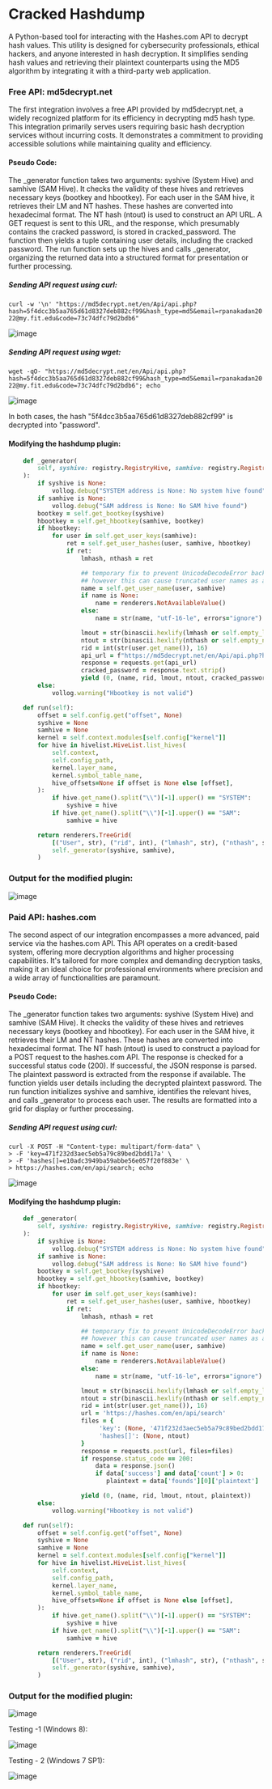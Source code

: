 # Cracked Hashdump
A Python-based tool for interacting with the Hashes.com API to decrypt hash values. This utility is designed for cybersecurity professionals, ethical hackers, and anyone interested in hash decryption. It simplifies sending hash values and retrieving their plaintext counterparts using the MD5 algorithm by integrating it with a third-party web application. 

### Free API: md5decrypt.net

The first integration involves a free API provided by md5decrypt.net, a widely recognized platform for its efficiency in decrypting md5 hash type. This integration primarily serves users requiring basic hash decryption services without incurring costs. It demonstrates a commitment to providing accessible solutions while maintaining quality and efficiency.

#### Pseudo Code:
The _generator function takes two arguments: syshive (System Hive) and samhive (SAM Hive).
It checks the validity of these hives and retrieves necessary keys (bootkey and hbootkey).
For each user in the SAM hive, it retrieves their LM and NT hashes.
These hashes are converted into hexadecimal format.
The NT hash (ntout) is used to construct an API URL.
A GET request is sent to this URL, and the response, which presumably contains the cracked password, is stored in cracked_password.
The function then yields a tuple containing user details, including the cracked password.
The run function sets up the hives and calls _generator, organizing the returned data into a structured format for presentation or further processing.

##### Sending API request using curl:

``` curl -w '\n' "https://md5decrypt.net/en/Api/api.php?hash=5f4dcc3b5aa765d61d8327deb882cf99&hash_type=md5&email=rpanakadan2022@my.fit.edu&code=73c74dfc79d2bdb6" ```

![image](https://github.com/Rusheelraj/hashdump/assets/30828807/f892d7ef-80be-4342-87b3-eaeace94d054)

##### Sending API request using wget:

``` wget -qO- "https://md5decrypt.net/en/Api/api.php?hash=5f4dcc3b5aa765d61d8327deb882cf99&hash_type=md5&email=rpanakadan2022@my.fit.edu&code=73c74dfc79d2bdb6"; echo ```

![image](https://github.com/Rusheelraj/hashdump/assets/30828807/38a75f93-9621-4267-b31c-4bb86a48fca1)

In both cases, the hash "5f4dcc3b5aa765d61d8327deb882cf99" is decrypted into "password".

#### Modifying the hashdump plugin:

```ruby
    def _generator(
        self, syshive: registry.RegistryHive, samhive: registry.RegistryHive
    ):
        if syshive is None:
            vollog.debug("SYSTEM address is None: No system hive found")
        if samhive is None:
            vollog.debug("SAM address is None: No SAM hive found")
        bootkey = self.get_bootkey(syshive)
        hbootkey = self.get_hbootkey(samhive, bootkey)
        if hbootkey:
            for user in self.get_user_keys(samhive):
                ret = self.get_user_hashes(user, samhive, hbootkey)
                if ret:
                    lmhash, nthash = ret

                    ## temporary fix to prevent UnicodeDecodeError backtraces
                    ## however this can cause truncated user names as a result
                    name = self.get_user_name(user, samhive)
                    if name is None:
                        name = renderers.NotAvailableValue()
                    else:
                        name = str(name, "utf-16-le", errors="ignore")

                    lmout = str(binascii.hexlify(lmhash or self.empty_lm), "latin-1")
                    ntout = str(binascii.hexlify(nthash or self.empty_nt), "latin-1")
                    rid = int(str(user.get_name()), 16)
                    api_url = f"https://md5decrypt.net/en/Api/api.php?hash={ntout}&hash_type=md5&email=rpanakadan2022@my.fit.edu&code=73c74dfc79d2bdb6"
                    response = requests.get(api_url)
                    cracked_password = response.text.strip()
                    yield (0, (name, rid, lmout, ntout, cracked_password))
        else:
            vollog.warning("Hbootkey is not valid")

    def run(self):
        offset = self.config.get("offset", None)
        syshive = None
        samhive = None
        kernel = self.context.modules[self.config["kernel"]]
        for hive in hivelist.HiveList.list_hives(
            self.context,
            self.config_path,
            kernel.layer_name,
            kernel.symbol_table_name,
            hive_offsets=None if offset is None else [offset],
        ):
            if hive.get_name().split("\\")[-1].upper() == "SYSTEM":
                syshive = hive
            if hive.get_name().split("\\")[-1].upper() == "SAM":
                samhive = hive

        return renderers.TreeGrid(
            [("User", str), ("rid", int), ("lmhash", str), ("nthash", str), ("cracked_password", str)],
            self._generator(syshive, samhive),
        )

```

### Output for the modified plugin:

![image](https://github.com/Rusheelraj/hashdump/assets/30828807/db70c41d-1706-4de8-a31d-8480dd5dd90a)


### Paid API: hashes.com

The second aspect of our integration encompasses a more advanced, paid service via the hashes.com API. This API operates on a credit-based system, offering more decryption algorithms and higher processing capabilities. It's tailored for more complex and demanding decryption tasks, making it an ideal choice for professional environments where precision and a wide array of functionalities are paramount.

#### Pseudo Code:
The _generator function takes two arguments: syshive (System Hive) and samhive (SAM Hive).
It checks the validity of these hives and retrieves necessary keys (bootkey and hbootkey).
For each user in the SAM hive, it retrieves their LM and NT hashes.
These hashes are converted into hexadecimal format.
The NT hash (ntout) is used to construct a payload for a POST request to the hashes.com API.
The response is checked for a successful status code (200). If successful, the JSON response is parsed.
The plaintext password is extracted from the response if available.
The function yields user details including the decrypted plaintext password.
The run function initializes syshive and samhive, identifies the relevant hives, and calls _generator to process each user.
The results are formatted into a grid for display or further processing.

##### Sending API request using curl:

```
curl -X POST -H "Content-type: multipart/form-data" \
> -F 'key=471f232d3aec5eb5a79c89bed2bdd17a' \
> -F 'hashes[]=e10adc3949ba59abbe56e057f20f883e' \
> https://hashes.com/en/api/search; echo
```

![image](https://github.com/Rusheelraj/hashdump/assets/30828807/f4113967-d88b-4bf3-adb8-6f3833927b4d)

#### Modifying the hashdump plugin:

```ruby
    def _generator(
        self, syshive: registry.RegistryHive, samhive: registry.RegistryHive
    ):
        if syshive is None:
            vollog.debug("SYSTEM address is None: No system hive found")
        if samhive is None:
            vollog.debug("SAM address is None: No SAM hive found")
        bootkey = self.get_bootkey(syshive)
        hbootkey = self.get_hbootkey(samhive, bootkey)
        if hbootkey:
            for user in self.get_user_keys(samhive):
                ret = self.get_user_hashes(user, samhive, hbootkey)
                if ret:
                    lmhash, nthash = ret

                    ## temporary fix to prevent UnicodeDecodeError backtraces
                    ## however this can cause truncated user names as a result
                    name = self.get_user_name(user, samhive)
                    if name is None:
                        name = renderers.NotAvailableValue()
                    else:
                        name = str(name, "utf-16-le", errors="ignore")

                    lmout = str(binascii.hexlify(lmhash or self.empty_lm), "latin-1")
                    ntout = str(binascii.hexlify(nthash or self.empty_nt), "latin-1")
                    rid = int(str(user.get_name()), 16)
                    url = 'https://hashes.com/en/api/search'
                    files = {
                         'key': (None, '471f232d3aec5eb5a79c89bed2bdd17a'),
                         'hashes[]': (None, ntout)
                    }
                    response = requests.post(url, files=files)
                    if response.status_code == 200:
                        data = response.json()
                        if data['success'] and data['count'] > 0:
                           plaintext = data['founds'][0]['plaintext']

                    yield (0, (name, rid, lmout, ntout, plaintext))
        else:
            vollog.warning("Hbootkey is not valid")

    def run(self):
        offset = self.config.get("offset", None)
        syshive = None
        samhive = None
        kernel = self.context.modules[self.config["kernel"]]
        for hive in hivelist.HiveList.list_hives(
            self.context,
            self.config_path,
            kernel.layer_name,
            kernel.symbol_table_name,
            hive_offsets=None if offset is None else [offset],
        ):
            if hive.get_name().split("\\")[-1].upper() == "SYSTEM":
                syshive = hive
            if hive.get_name().split("\\")[-1].upper() == "SAM":
                samhive = hive

        return renderers.TreeGrid(
            [("User", str), ("rid", int), ("lmhash", str), ("nthash", str), ("plaintext", str)],
            self._generator(syshive, samhive),
        )

```

### Output for the modified plugin:

![image](https://github.com/Rusheelraj/hashdump/assets/30828807/7dad7eeb-ccfe-4df3-ac6d-5c39ea5eead9)

Testing -1 (Windows 8):

![image](https://github.com/Rusheelraj/hashdump/assets/30828807/ef2d2486-f746-47cc-8552-0ab380af4510)


Testing - 2 (Windows 7 SP1):

![image](https://github.com/Rusheelraj/hashdump/assets/30828807/297ece71-fe3a-4b21-a350-08ab1ec03821)











